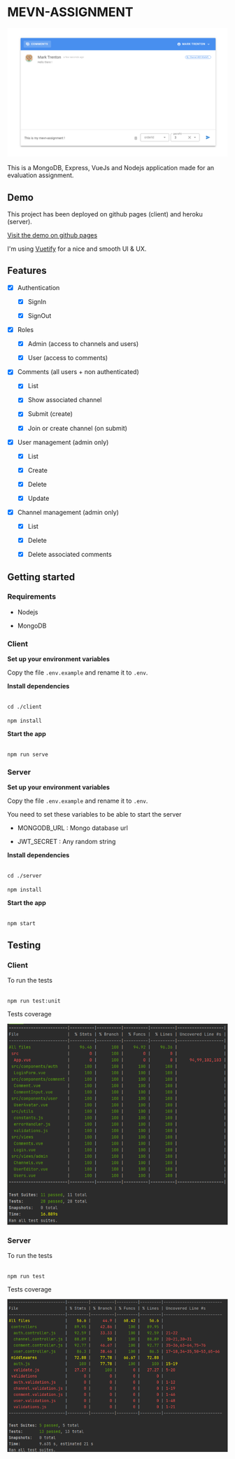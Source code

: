 # MEVN-ASSIGNMENT

![demo screenshot](https://github.com/FekihTaoufik/mevn-assignment/blob/master/images/demo.png?raw=true)

This is a MongoDB, Express, VueJs and Nodejs application made for an evaluation assignment.

## Demo

This project has been deployed on github pages (client) and heroku (server).

[Visit the demo on github pages](https://fekihtaoufik.github.io/mevn-assignment/)

I'm using [Vuetify](https://vuetifyjs.com/) for a nice and smooth UI & UX.

## Features

- [x] Authentication

  - [x] SignIn

  - [x] SignOut

- [x] Roles

  - [x] Admin (access to channels and users)

  - [x] User (access to comments)

- [x] Comments (all users + non authenticated)

  - [x] List

  - [x] Show associated channel

  - [x] Submit (create)

  - [x] Join or create channel (on submit)

- [x] User management (admin only)

  - [x] List

  - [x] Create

  - [x] Delete

  - [x] Update

- [x] Channel management (admin only)

  - [x] List

  - [x] Delete

  - [x] Delete associated comments

## Getting started

### Requirements

- Nodejs

- MongoDB

### Client

**Set up your environment variables**

Copy the file `.env.example` and rename it to `.env`.

**Install dependencies**

```

cd ./client

npm install

```

**Start the app**

```

npm run serve

```

### Server

**Set up your environment variables**

Copy the file `.env.example` and rename it to `.env`.

You need to set these variables to be able to start the server

- MONGODB_URL : Mongo database url

- JWT_SECRET : Any random string

**Install dependencies**

```

cd ./server

npm install

```

**Start the app**

```

npm start

```

## Testing

### Client

To run the tests

```

npm run test:unit

```

Tests coverage

![Client coverage](https://github.com/FekihTaoufik/mevn-assignment/blob/master/images/client-coverage.png?raw=true)

### Server

To run the tests

```

npm run test

```

Tests coverage

![Client coverage](https://github.com/FekihTaoufik/mevn-assignment/blob/master/images/server-coverage.png?raw=true)
